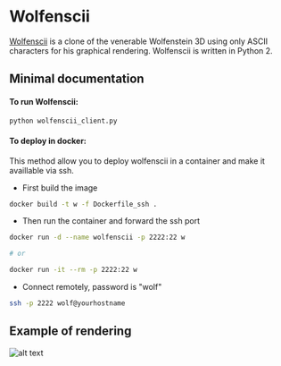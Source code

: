 # Wolfenscii

[Wolfenscii](https://github.com/fanff/wolfenscii) is a clone of the venerable Wolfenstein 3D using only ASCII characters for his graphical rendering. Wolfenscii is written in Python 2.

## Minimal documentation


#### To run Wolfenscii:

```bash
python wolfenscii_client.py
```

#### To deploy in docker:

This method allow you to deploy wolfenscii in a container and make it availlable via ssh.

* First build the image
```bash
docker build -t w -f Dockerfile_ssh .
```

* Then run the container and forward the ssh port
```bash
docker run -d --name wolfenscii -p 2222:22 w

# or

docker run -it --rm -p 2222:22 w
```

* Connect remotely, password is "wolf"
```bash
ssh -p 2222 wolf@yourhostname 
```

## Example of rendering

![alt text](https://github.com/fauconnier/wolfenscii/raw/master/wolfenscii/asset/pic/pic.png "Graphical rendering")
